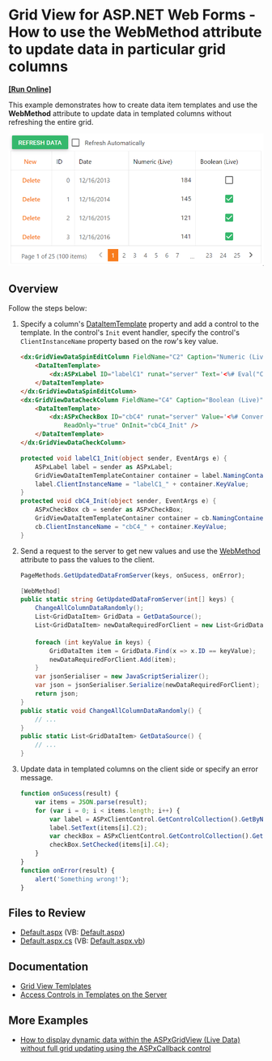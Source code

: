 # Grid View for ASP.NET Web Forms - How to use the WebMethod attribute to update data in particular grid columns
<!-- run online -->
**[[Run Online]](https://codecentral.devexpress.com/128535643/)**
<!-- run online end -->

This example demonstrates how to create data item templates and use the **WebMethod** attribute to update data in templated columns without refreshing the entire grid.

![WebMethod attribute](WebMethod.gif)

## Overview

Follow the steps below:

1. Specify a column's [DataItemTemplate](https://docs.devexpress.com/AspNet/DevExpress.Web.GridViewDataColumn.DataItemTemplate) property and add a control to the template. In the control's `Init` event handler, specify the control's `ClientInstanceName` property based on the row's key value.

    ```aspx
    <dx:GridViewDataSpinEditColumn FieldName="C2" Caption="Numeric (Live)">
        <DataItemTemplate>
            <dx:ASPxLabel ID="labelC1" runat="server" Text='<%# Eval("C2") %>' OnInit="labelC1_Init" />
        </DataItemTemplate>
    </dx:GridViewDataSpinEditColumn>
    <dx:GridViewDataCheckColumn FieldName="C4" Caption="Boolean (Live)">
        <DataItemTemplate>
            <dx:ASPxCheckBox ID="cbC4" runat="server" Value='<%# Convert.ToBoolean(Eval("C4")) %>'
                ReadOnly="true" OnInit="cbC4_Init" />
        </DataItemTemplate>
    </dx:GridViewDataCheckColumn>
    ```

    ```csharp
    protected void labelC1_Init(object sender, EventArgs e) {
        ASPxLabel label = sender as ASPxLabel;
        GridViewDataItemTemplateContainer container = label.NamingContainer as GridViewDataItemTemplateContainer;
        label.ClientInstanceName = "labelC1_" + container.KeyValue;
    }
    protected void cbC4_Init(object sender, EventArgs e) {
        ASPxCheckBox cb = sender as ASPxCheckBox;
        GridViewDataItemTemplateContainer container = cb.NamingContainer as GridViewDataItemTemplateContainer;
        cb.ClientInstanceName = "cbC4_" + container.KeyValue;
    }
    ```

2. Send a request to the server to get new values and use the [WebMethod](https://learn.microsoft.com/en-us/previous-versions/visualstudio/visual-studio-2008/byxd99hx(v=vs.90)?redirectedfrom=MSDN) attribute to pass the values to the client.

    ```js
    PageMethods.GetUpdatedDataFromServer(keys, onSucess, onError);
    ```

    ```csharp
    [WebMethod]
    public static string GetUpdatedDataFromServer(int[] keys) {
        ChangeAllColumnDataRandomly();
        List<GridDataItem> GridData = GetDataSource();
        List<GridDataItem> newDataRequiredForClient = new List<GridDataItem>();

        foreach (int keyValue in keys) {
            GridDataItem item = GridData.Find(x => x.ID == keyValue);
            newDataRequiredForClient.Add(item);
        }
        var jsonSerialiser = new JavaScriptSerializer();
        var json = jsonSerialiser.Serialize(newDataRequiredForClient);
        return json;
    }
    public static void ChangeAllColumnDataRandomly() {
        // ...
    }
    public static List<GridDataItem> GetDataSource() {
        // ...
    }
    ```

3. Update data in templated columns on the client side or specify an error message.

    ```js
    function onSucess(result) {
        var items = JSON.parse(result);
        for (var i = 0; i < items.length; i++) {
            var label = ASPxClientControl.GetControlCollection().GetByName("labelC1_" + items[i].ID);
            label.SetText(items[i].C2);
            var checkBox = ASPxClientControl.GetControlCollection().GetByName("cbC4_" + items[i].ID);
            checkBox.SetChecked(items[i].C4);
        }
    }
    function onError(result) {
        alert('Something wrong!');
    }
    ```


## Files to Review

* [Default.aspx](./CS/Default.aspx) (VB: [Default.aspx](./VB/Default.aspx))
* [Default.aspx.cs](./CS/Default.aspx.cs) (VB: [Default.aspx.vb](./VB/Default.aspx.vb))

## Documentation

* [Grid View Temlplates](https://docs.devexpress.com/AspNet/3718/components/grid-view/concepts/templates)
* [Access Controls in Templates on the Server](https://docs.devexpress.com/AspNet/403575/common-concepts/access-controls-in-templates-on-the-server)

## More Examples

* [How to display dynamic data within the ASPxGridView (Live Data) without full grid updating using the ASPxCallback control](https://github.com/DevExpress-Examples/how-to-display-dynamic-data-within-the-aspxgridview-live-data-without-full-grid-updating-usi-e4326)
